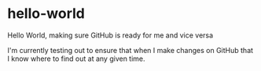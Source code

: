 hello-world
===========

Hello World, making sure GitHub is ready for me and vice versa

I'm currently testing out to ensure that when I make changes on GitHub that I know where 
to find out at any given time.
